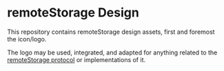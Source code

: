 # remoteStorage Design

This repository contains remoteStorage design assets, first and foremost the
icon/logo.

The logo may be used, integrated, and adapted for anything related to the
[remoteStorage protocol](https://remotestorage.io/protocol/) or implementations
of it.
